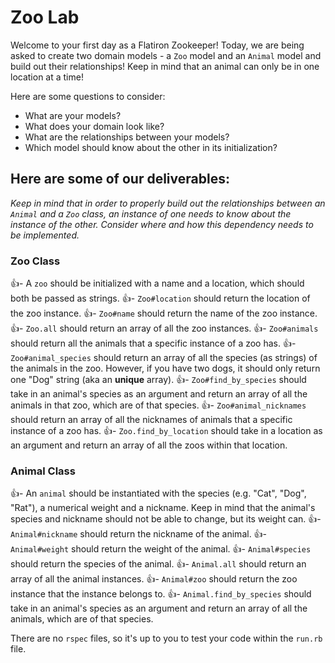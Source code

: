 # Zoo Lab

Welcome to your first day as a Flatiron Zookeeper!
Today, we are being asked to create two domain models - a `Zoo` model and an `Animal` model and build out their relationships! Keep in mind that an animal can only be in one location at a time!

Here are some questions to consider:

* What are your models?
* What does your domain look like?
* What are the relationships between your models?
* Which model should know about the other in its initialization?

## Here are some of our deliverables:

_Keep in mind that in order to properly build out the relationships between an `Animal` and a `Zoo` class, an instance of one needs to know about the instance of the other. Consider where and how this dependency needs to be implemented._

### Zoo Class
👍- A `zoo` should be initialized with a name and a location, which should both be passed as strings.
👍- `Zoo#location` should return the location of the zoo instance.
👍- `Zoo#name` should return the name of the zoo instance.
👍- `Zoo.all` should return an array of all the zoo instances.
👍- `Zoo#animals` should return all the animals that a specific instance of a zoo has.
👍- `Zoo#animal_species` should return an array of all the species (as strings) of the animals in the zoo. However, if you have two dogs, it should only return one "Dog" string (aka an **unique** array).
👍- `Zoo#find_by_species` should take in an animal's species as an argument and return an array of all the animals in that zoo, which are of that species.
👍- `Zoo#animal_nicknames` should return an array of all the nicknames of animals that a specific instance of a zoo has.
👍- `Zoo.find_by_location` should take in a location as an argument and return an array of all the zoos within that location.

### Animal Class
👍- An `animal` should be instantiated with the species (e.g. "Cat", "Dog", "Rat"), a numerical weight and a nickname. Keep in mind that the animal's species and nickname should not be able to change, but its weight can.
👍- `Animal#nickname` should return the nickname of the animal.
👍- `Animal#weight` should return the weight of the animal.
👍- `Animal#species` should return the species of the animal.
👍- `Animal.all` should return an array of all the animal instances.
👍- `Animal#zoo` should return the zoo instance that the instance belongs to.
👍- `Animal.find_by_species` should take in an animal's species as an argument and return an array of all the animals, which are of that species.

There are no `rspec` files, so it's up to you to test your code within the `run.rb` file.
